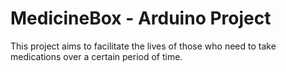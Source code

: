 # MedicineBox - Arduino Project

This project aims to facilitate the lives of those who need to take medications over a certain period of time.
